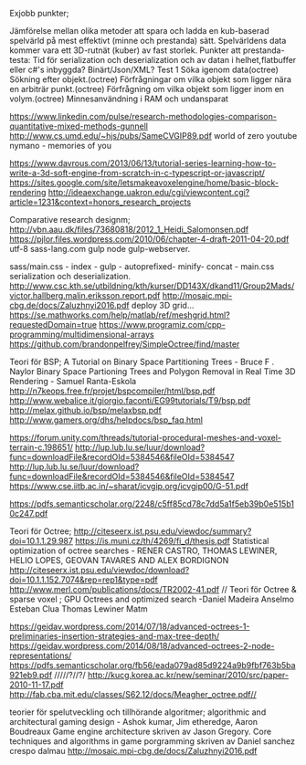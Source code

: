 Exjobb punkter; 

Jämförelse mellan olika metoder att spara och ladda en kub-baserad spelvärld på mest effektivt (minne och prestanda) sätt.
Spelvärldens data kommer vara ett 3D-rutnät (kuber) av fast storlek.
Punkter att prestanda-testa:
Tid för serialization och deserialization och av datan i helhet,flatbuffer eller c#'s inbyggda? Binärt/Json/XML? Test 1
Söka igenom data(octree)
Sökning efter objekt.(octree)
Förfrågningar om vilka objekt som ligger nära en arbiträr punkt.(octree)
Förfrågning om vilka objekt som ligger inom en volym.(octree)
Minnesanvändning i RAM och undansparat


https://www.linkedin.com/pulse/research-methodologies-comparison-quantitative-mixed-methods-gunnell
http://www.cs.umd.edu/~hjs/pubs/SameCVGIP89.pdf
world of zero youtube
nymano - memories of you

https://www.davrous.com/2013/06/13/tutorial-series-learning-how-to-write-a-3d-soft-engine-from-scratch-in-c-typescript-or-javascript/
https://sites.google.com/site/letsmakeavoxelengine/home/basic-block-rendering
http://ideaexchange.uakron.edu/cgi/viewcontent.cgi?article=1231&context=honors_research_projects

Comparative research designm;
http://vbn.aau.dk/files/73680818/2012_1_Heidi_Salomonsen.pdf
https://pjlor.files.wordpress.com/2010/06/chapter-4-draft-2011-04-20.pdf
utf-8
sass-lang.com
gulp node
gulp-webserver.

sass/main.css - index - gulp - autoprefixed- minify- concat - main.css
serialization och deserialization.
http://www.csc.kth.se/utbildning/kth/kurser/DD143X/dkand11/Group2Mads/victor.hallberg.malin.eriksson.report.pdf
http://mosaic.mpi-cbg.de/docs/Zaluzhnyi2016.pdf
deploy
3D grid...
https://se.mathworks.com/help/matlab/ref/meshgrid.html?requestedDomain=true
https://www.programiz.com/cpp-programming/multidimensional-arrays
https://github.com/brandonpelfrey/SimpleOctree/find/master

Teori för BSP; A Tutorial on Binary Space Partitioning Trees - Bruce F . Naylor
Binary Space Partioning Trees and Polygon Removal in Real Time 3D Rendering - Samuel Ranta-Eskola 
http://n7keops.free.fr/projet/bspcompiler/html/bsp.pdf
http://www.webalice.it/giorgio.faconti/EG99tutorials/T9/bsp.pdf
http://melax.github.io/bsp/melaxbsp.pdf
http://www.gamers.org/dhs/helpdocs/bsp_faq.html

https://forum.unity.com/threads/tutorial-procedural-meshes-and-voxel-terrain-c.198651/
http://lup.lub.lu.se/luur/download?func=downloadFile&recordOId=5384546&fileOId=5384547
http://lup.lub.lu.se/luur/download?func=downloadFile&recordOId=5384546&fileOId=5384547
https://www.cse.iitb.ac.in/~sharat/icvgip.org/icvgip00/G-51.pdf



https://pdfs.semanticscholar.org/2248/c5ff85cd78c7dd5a1f5eb39b0e515b10c247.pdf

Teori för Octree;
http://citeseerx.ist.psu.edu/viewdoc/summary?doi=10.1.1.29.987
https://is.muni.cz/th/4269/fi_d/thesis.pdf
Statistical optimization of octree searches - RENER CASTRO, THOMAS LEWINER, HELIO LOPES, GEOVAN TAVARES AND ALEX BORDIGNON
http://citeseerx.ist.psu.edu/viewdoc/download?doi=10.1.1.152.7074&rep=rep1&type=pdf
http://www.merl.com/publications/docs/TR2002-41.pdf //
Teori för Octree & sparse voxel ; GPU Octrees and optimized search -Daniel Madeira Anselmo Esteban Clua Thomas Lewiner Matm

https://geidav.wordpress.com/2014/07/18/advanced-octrees-1-preliminaries-insertion-strategies-and-max-tree-depth/
https://geidav.wordpress.com/2014/08/18/advanced-octrees-2-node-representations/
https://pdfs.semanticscholar.org/fb56/eada079ad85d9224a9b9fbf763b5ba921eb9.pdf /////?//?/
http://kucg.korea.ac.kr/new/seminar/2010/src/paper-2010-11-17.pdf
http://fab.cba.mit.edu/classes/S62.12/docs/Meagher_octree.pdf//

teorier för spelutveckling och tillhörande algoritmer;
algorithmic and architectural gaming design - Ashok kumar, Jim etheredge, Aaron Boudreaux
Game engine architecture skriven av Jason Gregory.
Core techniques and algorithms in game porgramming skriven av Daniel sanchez crespo dalmau
http://mosaic.mpi-cbg.de/docs/Zaluzhnyi2016.pdf

